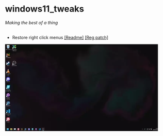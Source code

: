 # windows11_tweaks 
###### Making the best of a thing

- Restore right click menus [\[Readme\]](restore_right_click_menu/steps.md) [\[Reg patch\]](restore_right_click_menu/patch.reg)


![Drag Racing](restore_right_click_menu/video.webp)

